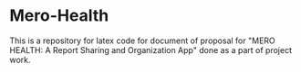 # Mero-Health
This is a repository for latex code for document of proposal for "MERO HEALTH: A Report Sharing and Organization
App" done as a part of project work.

